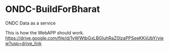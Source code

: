 # ONDC-BuildForBharat
ONDC Data as a service


This is how the WebAPP should work. 
https://drive.google.com/file/d/1yWWtbGxLBGIuhRaZ0IzaPPSeeKKijUbY/view?usp=drive_link
